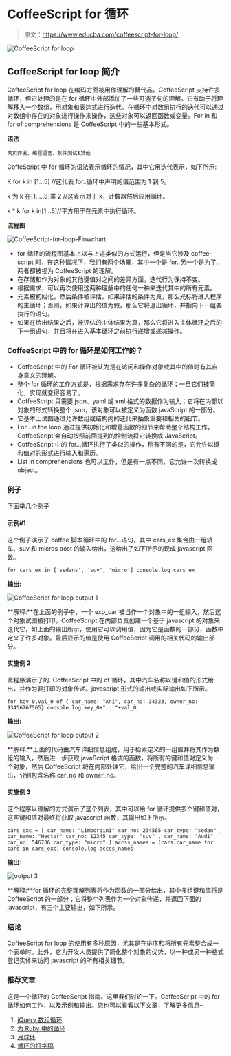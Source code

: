 # CoffeeScript for 循环

> 原文：<https://www.educba.com/coffeescript-for-loop/>

![CoffeeScript for loop](img/ad6416289c945efbc0363af4584e7bb1.png)



## CoffeeScript for loop 简介

CoffeeScript for loop 在编码方面被用作理解的替代品。CoffeeScript 支持许多循环，但它处理的是在 for 循环中外部添加了一些可选子句的理解。它有助于将理解移入一个数组，用对象和表达式进行迭代。在循环中对数组执行的迭代可以通过对数组中存在的对象进行操作来操作，这些对象可以返回函数或变量。For in 和 for of comprehensions 是 CoffeeScript 中的一些基本形式。

**语法**

<small>网页开发、编程语言、软件测试&其他</small>

CoffeScript 中 for 循环的语法表示循环的情况，其中它用迭代表示，如下所示:

K for k in [1…5] //这代表 for..循环中声明的值范围为 1 到 5。

k 为 k 在[1…..8]乘 2 //这表示对于 k，计数器然后应用循环。

k * k for k in[1…5]//平方用于在元素中执行循环。

**流程图**

![CoffeeScript-for-loop-Flowchart](img/634331b339b15616f56cbfc6325601ef.png)



*   for 循环的流程图基本上以与上述类似的方式运行，但是当它涉及 coffee-script 时，在这种情况下，我们有两个场景，其中一个是 for..另一个是为了..两者都被视为 CoffeeScript 的理解。
*   在存储和作为对象的其他键值对之间的差异方面，迭代行为保持不变。
*   根据需求，可以再次使用这两种理解中的任何一种来迭代其中的所有元素。
*   元素被初始化，然后条件被评估，如果评估的条件为真，那么光标将进入程序的主循环；否则，如果计算出的值为假，那么它将退出循环，并指向下一组要执行的语句。
*   如果在给出结果之后，被评估的主体结果为真，那么它将进入主体循环之后的下一组语句，并且将在进入基本循环之前执行递增或递减操作。

### CoffeeScript 中的 for 循环是如何工作的？

*   CoffeeScript 中的 For 循环被认为是在访问和操作对象或其中的值时有其自身意义的理解。
*   整个 for 循环的工作方式是，根据需求存在许多复杂的循环；一旦它们被简化，实现就变得容易了。
*   CoffeeScript 只需要 json、yaml 或 xml 格式的数据作为输入；它将在内部以对象的形式转换整个 json，该对象可以被定义为函数 javaScript 的一部分。
*   它基本上试图通过允许数组或结构内的迭代来抽象重要和相关的细节。
*   For…in the loop 通过提供初始化和增量函数的细节来帮助整个结构工作，CoffeeScript 会自动按照前面提到的控制流将它转换成 JavaScript。
*   CoffeeScript 中的 for…循环执行了类似的操作，稍有不同的是，它允许以键和值对的形式进行输入和遍历。
*   List in comprehensions 也可以工作，但是有一点不同，它允许一次转换成 object。

### 例子

下面举几个例子

#### 示例#1

这个例子演示了 coffee 脚本循环中的 for…语句，其中 cars_ex 集合由一组轿车、suv 和 micros post 的输入给出，这给出了如下所示的现成 javascript 函数。

`for cars_ex in ['sedans', 'suv', 'micro'] console.log cars_ex`

**输出:**

![CoffeeScript for loop output 1](img/265e0d0b9fefc2f3b514517f1f81f9f1.png)



**解释:**在上面的例子中，一个 exp_car 被当作一个对象中的一组输入，然后这个对象试图被打印。CoffeeScript 在内部负责创建一个基于 javascript 的对象来迭代它，如上面的输出所示，使用它可以调用值，因为它是函数的一部分，函数中定义了许多对象。最后显示的值是使用 CoffeeScript 调用的相关代码的输出部分。

#### 实施例 2

此程序演示了的..CoffeeScript 中的 of 循环，其中汽车名称以键和值的形式给出，并作为要打印的对象传递。javascript 形式的输出或实际输出如下所示。

`for key_0,val_0 of { car_name: "Ani", car_no: 34323, owner_no: 93456767565}
console.log key_0+":::"+val_0`

**输出:**

![CoffeeScript for loop output 2](img/15e7acdff89f2503369b46592a94a0a5.png)



**解释:**上面的代码由汽车详细信息组成，用于检索定义的一组值并将其作为数组的输入，然后进一步获取 javaScript 格式的函数，将所有的键和值对定义为一个对象，然后 CoffeeScript 将在内部处理它，给出一个完整的汽车详细信息输出，分别包含名称 car_no 和 owner_no。

#### 实施例 3

这个程序以理解的方式演示了这个列表，其中可以给 for 循环提供多个键和值对，这些键和值对最终将获取 javascript 函数，其输出如下所示。

`cars_exc = [
car_name: "Limborgini"
car_no: 234565
car_type: "sedan"
,
car_name: "Hectar"
car_no: 12345
car_type: "suv"
,
car_name: "Audi"
car_no: 546736
car_type: "micro"
] accss_names = (cars.car_name for cars in cars_exc)
console.log accss_names`

**输出:**

![output 3](img/e55cedd0c7f8ddc755568ea25fa61a23.png)



**解释:**for 循环的完整理解列表将作为函数的一部分给出，其中多组键和值将是 CoffeeScript 的一部分；它将整个列表作为一个对象传递，并返回下面的 javascript，有三个主要输出，如下所示。

### 结论

CoffeeScript for loop 的使用有多种原因，尤其是在排序和将所有元素整合成一个表单时。此外，它为开发人员提供了简化整个对象的优势，以一种或另一种格式登记实体来访问 javascript 的所有相关细节。

### 推荐文章

这是一个循环的 CoffeeScript 指南。这里我们讨论一下。CoffeeScript 中的 for 循环如何工作，以及示例和输出。您也可以看看以下文章，了解更多信息–

1.  [jQuery 数组循环](https://www.educba.com/jquery-array-loop/)
2.  [为 Ruby 中的循环](https://www.educba.com/for-loop-in-ruby/)
3.  [月球环](https://www.educba.com/lua-loop/)
4.  [循环的打字稿](https://www.educba.com/typescript-for-loop/)






